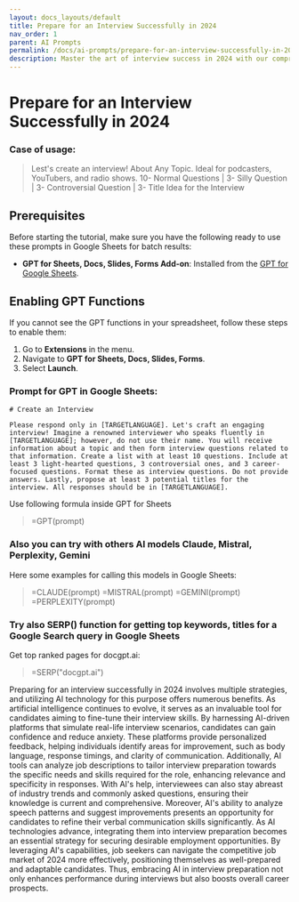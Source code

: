 ```yaml
---
layout: docs_layouts/default
title: Prepare for an Interview Successfully in 2024
nav_order: 1
parent: AI Prompts
permalink: /docs/ai-prompts/prepare-for-an-interview-successfully-in-2024
description: Master the art of interview success in 2024 with our comprehensive guide. Discover proven strategies, essential tips, and insider insights to boost your confidence and ace any job interview. Optimize your preparation process and stand out to potential employers.
---
```


# Prepare for an Interview Successfully in 2024

### Case of usage:
> Lest's create an interview! About Any Topic. Ideal for podcasters, YouTubers, and radio shows. 10- Normal Questions | 3- Silly Question | 3- Controversial Question | 3- Title Idea for the Interview

## Prerequisites

Before starting the tutorial, make sure you have the following ready to use these prompts in Google Sheets for batch results:

- **GPT for Sheets, Docs, Slides, Forms Add-on**: Installed from the [GPT for Google Sheets](https://workspace.google.com/u/0/marketplace/app/gpt_for_sheets_docs_forms_slides/466607203252).

## Enabling GPT Functions

If you cannot see the GPT functions in your spreadsheet, follow these steps to enable them:

1. Go to **Extensions** in the menu.
2. Navigate to **GPT for Sheets, Docs, Slides, Forms**.
3. Select **Launch**.


### Prompt for GPT in Google Sheets:
```shell
# Create an Interview

Please respond only in [TARGETLANGUAGE]. Let's craft an engaging interview! Imagine a renowned interviewer who speaks fluently in [TARGETLANGUAGE]; however, do not use their name. You will receive information about a topic and then form interview questions related to that information. Create a list with at least 10 questions. Include at least 3 light-hearted questions, 3 controversial ones, and 3 career-focused questions. Format these as interview questions. Do not provide answers. Lastly, propose at least 3 potential titles for the interview. All responses should be in [TARGETLANGUAGE].
```

Use following formula inside GPT for Sheets
> =GPT(prompt)

### Also you can try with others AI models Claude, Mistral, Perplexity, Gemini
Here some examples for calling this models in Google Sheets:

> =CLAUDE(prompt)
> =MISTRAL(prompt)
> =GEMINI(prompt)
> =PERPLEXITY(prompt)


### Try also SERP() function for getting top keywords, titles for a Google Search query in Google Sheets

Get top ranked pages for docgpt.ai:

> =SERP("docgpt.ai")



Preparing for an interview successfully in 2024 involves multiple strategies, and utilizing AI technology for this purpose offers numerous benefits. As artificial intelligence continues to evolve, it serves as an invaluable tool for candidates aiming to fine-tune their interview skills. By harnessing AI-driven platforms that simulate real-life interview scenarios, candidates can gain confidence and reduce anxiety. These platforms provide personalized feedback, helping individuals identify areas for improvement, such as body language, response timings, and clarity of communication. Additionally, AI tools can analyze job descriptions to tailor interview preparation towards the specific needs and skills required for the role, enhancing relevance and specificity in responses. With AI's help, interviewees can also stay abreast of industry trends and commonly asked questions, ensuring their knowledge is current and comprehensive. Moreover, AI's ability to analyze speech patterns and suggest improvements presents an opportunity for candidates to refine their verbal communication skills significantly. As AI technologies advance, integrating them into interview preparation becomes an essential strategy for securing desirable employment opportunities. By leveraging AI's capabilities, job seekers can navigate the competitive job market of 2024 more effectively, positioning themselves as well-prepared and adaptable candidates. Thus, embracing AI in interview preparation not only enhances performance during interviews but also boosts overall career prospects.
